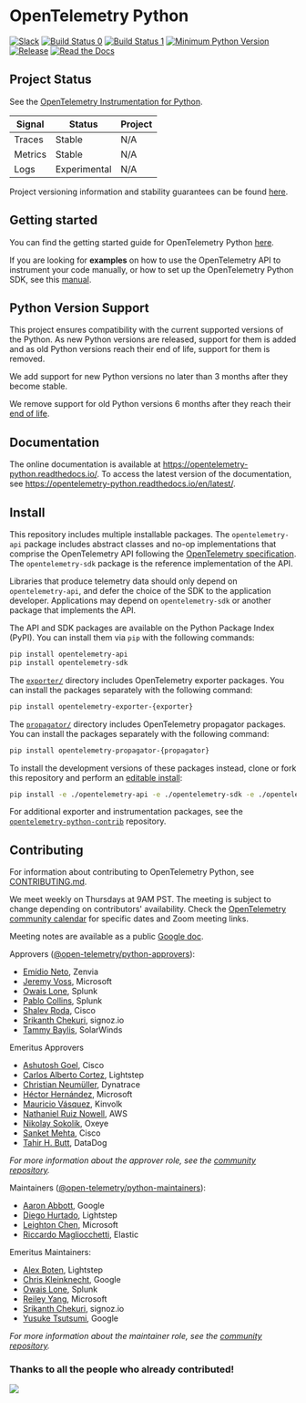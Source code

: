 # OpenTelemetry Python
[![Slack](https://img.shields.io/badge/slack-@cncf/otel/python-brightgreen.svg?logo=slack)](https://cloud-native.slack.com/archives/C01PD4HUVBL)
[![Build Status 0](https://github.com/open-telemetry/opentelemetry-python/actions/workflows/test_0.yml/badge.svg?branch=main)](https://github.com/open-telemetry/opentelemetry-python/actions/workflows/test_0.yml)
[![Build Status 1](https://github.com/open-telemetry/opentelemetry-python/actions/workflows/test_1.yml/badge.svg?branch=main)](https://github.com/open-telemetry/opentelemetry-python/actions/workflows/test_1.yml)
[![Minimum Python Version](https://img.shields.io/badge/python-3.8+-blue.svg)](https://www.python.org/downloads/)
[![Release](https://img.shields.io/github/v/release/open-telemetry/opentelemetry-python?include_prereleases&style=)](https://github.com/open-telemetry/opentelemetry-python/releases/)
[![Read the Docs](https://readthedocs.org/projects/opentelemetry-python/badge/?version=latest)](https://opentelemetry-python.readthedocs.io/en/latest/)

## Project Status

See the [OpenTelemetry Instrumentation for Python](https://opentelemetry.io/docs/instrumentation/python/#status-and-releases).

| Signal  | Status       | Project |
| ------- | ------------ | ------- |
| Traces  | Stable       | N/A     |
| Metrics | Stable       | N/A     |
| Logs    | Experimental | N/A     |

Project versioning information and stability guarantees can be found [here](./rationale.md#versioning-and-releasing).

## Getting started

You can find the getting started guide for OpenTelemetry Python [here](https://opentelemetry.io/docs/instrumentation/python/getting-started/).

If you are looking for **examples** on how to use the OpenTelemetry API to
instrument your code manually, or how to set up the OpenTelemetry
Python SDK, see this [manual](https://opentelemetry.io/docs/instrumentation/python/manual/).

## Python Version Support

This project ensures compatibility with the current supported versions of the Python. As new Python versions are released, support for them is added and
as old Python versions reach their end of life, support for them is removed.

We add support for new Python versions no later than 3 months after they become stable.

We remove support for old Python versions 6 months after they reach their [end of life](https://devguide.python.org/devcycle/#end-of-life-branches).


## Documentation

The online documentation is available at https://opentelemetry-python.readthedocs.io/.
To access the latest version of the documentation, see
https://opentelemetry-python.readthedocs.io/en/latest/.

## Install

This repository includes multiple installable packages. The `opentelemetry-api`
package includes abstract classes and no-op implementations that comprise the OpenTelemetry API following the
[OpenTelemetry specification](https://github.com/open-telemetry/opentelemetry-specification).
The `opentelemetry-sdk` package is the reference implementation of the API.

Libraries that produce telemetry data should only depend on `opentelemetry-api`,
and defer the choice of the SDK to the application developer. Applications may
depend on `opentelemetry-sdk` or another package that implements the API.

The API and SDK packages are available on the Python Package Index (PyPI). You can install them via `pip` with the following commands:

```sh
pip install opentelemetry-api
pip install opentelemetry-sdk
```

The
[`exporter/`](https://github.com/open-telemetry/opentelemetry-python/tree/main/exporter)
directory includes OpenTelemetry exporter packages. You can install the packages separately with the following command:

```sh
pip install opentelemetry-exporter-{exporter}
```

The
[`propagator/`](https://github.com/open-telemetry/opentelemetry-python/tree/main/propagator)
directory includes OpenTelemetry propagator packages. You can install the packages separately with the following command:

```sh
pip install opentelemetry-propagator-{propagator}
```

To install the development versions of these packages instead, clone or fork
this repository and perform an [editable
install](https://pip.pypa.io/en/stable/reference/pip_install/#editable-installs):

```sh
pip install -e ./opentelemetry-api -e ./opentelemetry-sdk -e ./opentelemetry-semantic-conventions
```

For additional exporter and instrumentation packages, see the 
[`opentelemetry-python-contrib`](https://github.com/open-telemetry/opentelemetry-python-contrib) repository.

## Contributing

For information about contributing to OpenTelemetry Python, see [CONTRIBUTING.md](CONTRIBUTING.md).

We meet weekly on Thursdays at 9AM PST. The meeting is subject to change depending on contributors' availability. Check the [OpenTelemetry community calendar](https://calendar.google.com/calendar/embed?src=google.com_b79e3e90j7bbsa2n2p5an5lf60%40group.calendar.google.com) for specific dates and Zoom meeting links.

Meeting notes are available as a public [Google doc](https://docs.google.com/document/d/1CIMGoIOZ-c3-igzbd6_Pnxx1SjAkjwqoYSUWxPY8XIs/edit).

Approvers ([@open-telemetry/python-approvers](https://github.com/orgs/open-telemetry/teams/python-approvers)):

- [Emídio Neto](https://github.com/emdneto), Zenvia
- [Jeremy Voss](https://github.com/jeremydvoss), Microsoft
- [Owais Lone](https://github.com/owais), Splunk
- [Pablo Collins](https://github.com/pmcollins), Splunk
- [Shalev Roda](https://github.com/shalevr), Cisco
- [Srikanth Chekuri](https://github.com/srikanthccv), signoz.io
- [Tammy Baylis](https://github.com/tammy-baylis-swi), SolarWinds

Emeritus Approvers

- [Ashutosh Goel](https://github.com/ashu658), Cisco
- [Carlos Alberto Cortez](https://github.com/carlosalberto), Lightstep
- [Christian Neumüller](https://github.com/Oberon00), Dynatrace
- [Héctor Hernández](https://github.com/hectorhdzg), Microsoft
- [Mauricio Vásquez](https://github.com/mauriciovasquezbernal), Kinvolk
- [Nathaniel Ruiz Nowell](https://github.com/NathanielRN), AWS
- [Nikolay Sokolik](https://github.com/oxeye-nikolay), Oxeye
- [Sanket Mehta](https://github.com/sanketmehta28), Cisco
- [Tahir H. Butt](https://github.com/majorgreys), DataDog

*For more information about the approver role, see the [community repository](https://github.com/open-telemetry/community/blob/main/community-membership.md#approver).*

Maintainers ([@open-telemetry/python-maintainers](https://github.com/orgs/open-telemetry/teams/python-maintainers)):

- [Aaron Abbott](https://github.com/aabmass), Google
- [Diego Hurtado](https://github.com/ocelotl), Lightstep
- [Leighton Chen](https://github.com/lzchen), Microsoft
- [Riccardo Magliocchetti](https://github.com/xrmx), Elastic

Emeritus Maintainers:

- [Alex Boten](https://github.com/codeboten), Lightstep
- [Chris Kleinknecht](https://github.com/c24t), Google
- [Owais Lone](https://github.com/owais), Splunk
- [Reiley Yang](https://github.com/reyang), Microsoft
- [Srikanth Chekuri](https://github.com/srikanthccv), signoz.io
- [Yusuke Tsutsumi](https://github.com/toumorokoshi), Google

*For more information about the maintainer role, see the [community repository](https://github.com/open-telemetry/community/blob/main/community-membership.md#maintainer).*

### Thanks to all the people who already contributed!

<a href="https://github.com/open-telemetry/opentelemetry-python/graphs/contributors">
  <img src="https://contributors-img.web.app/image?repo=open-telemetry/opentelemetry-python" />
</a>
